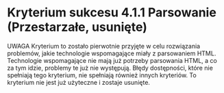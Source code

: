 # Kryterium sukcesu 4.1.1 Parsowanie (Przestarzałe, usunięte)

UWAGA
Kryterium to zostało pierwotnie przyjęte w celu rozwiązania problemów, jakie technologie wspomagające miały z parsowaniem HTML. Technologie wspomagające nie mają już potrzeby parsowania HTML, a co za tym idzie, problemy te już nie występują. Błędy dostępności, które nie spełniają tego kryterium, nie spełniają również innych kryteriów. To kryterium nie jest już użyteczne i zostaje usunięte.
